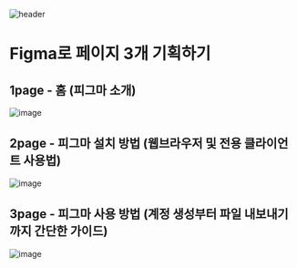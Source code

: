 ![header](https://capsule-render.vercel.app/api?type=wave&color=auto&height=150&section=header&text=20230912%20report&fontSize=50)


# Figma로 페이지 3개 기획하기

## 1page - 홈 (피그마 소개)
![image](https://github.com/baesub/Tue_Report/assets/113866062/e5a57879-88d7-425f-ad5a-929b246619c7)



## 2page - 피그마 설치 방법 (웹브라우저 및 전용 클라이언트 사용법)
![image](https://github.com/baesub/Tue_Report/assets/113866062/9130bd1a-0269-4c22-bf36-2b7f6d027873)




## 3page - 피그마 사용 방법 (계정 생성부터 파일 내보내기까지 간단한 가이드)
![image](https://github.com/baesub/Tue_Report/assets/113866062/cf0a524c-6ff5-480f-98fa-c321fad01ca3)
